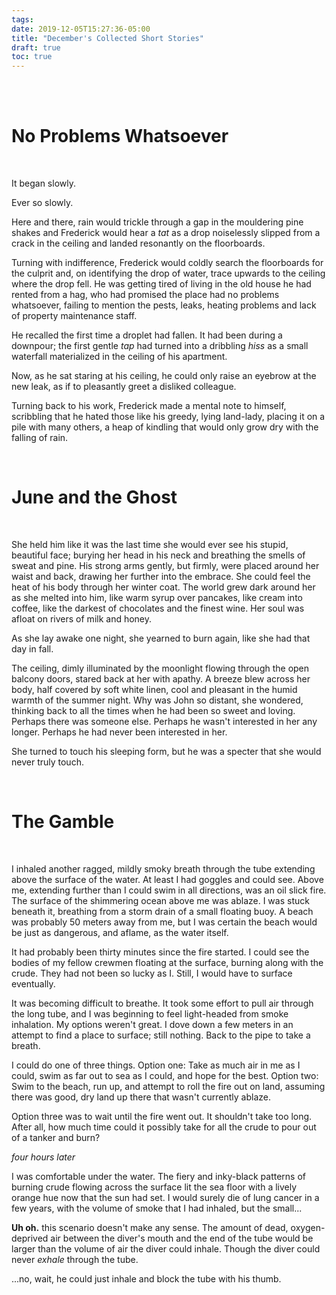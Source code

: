 ```yaml
---
tags:
date: 2019-12-05T15:27:36-05:00
title: "December's Collected Short Stories"
draft: true
toc: true
---
```




<br />

<br />

# No Problems Whatsoever

<br />

It began slowly.

Ever so slowly.

Here and there, rain would trickle through a gap in the mouldering pine shakes
and Frederick would hear a *tat* as a drop noiselessly slipped from a crack in
the ceiling and landed resonantly on the floorboards.

Turning with indifference, Frederick would coldly search the floorboards for the
culprit and, on identifying the drop of water, trace upwards to the ceiling
where the drop fell. He was getting tired of living in the old house he had
rented from a hag, who had promised the place had no problems whatsoever,
failing to mention the pests, leaks, heating problems and lack of property
maintenance staff.

He recalled the first time a droplet had fallen. It had been during a downpour;
the first gentle *tap* had turned into a dribbling *hiss* as a small waterfall 
materialized in the ceiling of his apartment.

Now, as he sat staring at his ceiling, he could only raise an eyebrow at the new
leak, as if to pleasantly greet a disliked colleague.

Turning back to his work, Frederick made a mental note to himself, scribbling
that he hated those like his greedy, lying land-lady, placing it on a pile with
many others, a heap of kindling that would only grow dry with the falling of
rain.


<br />

# June and the Ghost 

<br />

She held him like it was the last time she would ever see his stupid,
beautiful face; burying her head in his neck and breathing the smells of
sweat and pine. His strong arms gently, but firmly, were placed around her
waist and back, drawing her further into the embrace. She could feel the heat
of his body through her winter coat. The world grew dark around her as she
melted into him, like warm syrup over pancakes, like cream into coffee, like
the darkest of chocolates and the finest wine. Her soul was afloat on rivers
of milk and honey.

As she lay awake one night, she yearned to burn again, like she had that day
in fall.

The ceiling, dimly illuminated by the moonlight flowing through the open
balcony doors, stared back at her with apathy. A breeze blew across her body,
half covered by soft white linen, cool and pleasant in the humid warmth of
the summer night. Why was John so distant, she wondered, thinking back to all
the times when he had been so sweet and loving. Perhaps there was someone
else. Perhaps he wasn't interested in her any longer. Perhaps he had never
been interested in her.

She turned to touch his sleeping form, but he was a specter that she would
never truly touch.

<br />

# The Gamble

<br />

I inhaled another ragged, mildly smoky breath through the tube extending above
the surface of the water. At least I had goggles and could see. Above me,
extending further than I could swim in all directions, was an oil slick fire.
The surface of the shimmering ocean above me was ablaze. I was stuck beneath it,
breathing from a storm drain of a small floating buoy. A beach was probably 50
meters away from me, but I was certain the beach would be just as dangerous, and
aflame, as the water itself.

It had probably been thirty minutes since the fire started. I could see the
bodies of my fellow crewmen floating at the surface, burning along with the
crude. They had not been so lucky as I. Still, I would have to surface
eventually.

It was becoming difficult to breathe. It took some effort to pull air through
the long tube, and I was beginning to feel light-headed from smoke inhalation.
My options weren't great. I dove down a few meters in an attempt to find a place
to surface; still nothing. Back to the pipe to take a breath.

I could do one of three things. Option one: Take as much air in me as I could,
swim as far out to sea as I could, and hope for the best. Option two: Swim to
the beach, run up, and attempt to roll the fire out on land, assuming there was
good, dry land up there that wasn't currently ablaze.

Option three was to wait until the fire went out. It shouldn't take too long.
After all, how much time could it possibly take for all the crude to pour out of
a tanker and burn?

*four hours later*

I was comfortable under the water. The fiery and inky-black patterns of burning
crude flowing across the surface lit the sea floor with a lively orange hue now
that the sun had set. I would surely die of lung cancer in a few years, with the
volume of smoke that I had inhaled, but the small...


**Uh oh.** this scenario doesn't make any sense. The amount of dead,
oxygen-deprived air between the diver's mouth and the end of the tube would be
larger than the volume of air the diver could inhale. Though the diver could
never _exhale_ through the tube.

...no, wait, he could just inhale and block the tube with his thumb.


<!-- https://www.gutenberg.org/files/13085/13085-h/13085-h.htm#page443 -->
